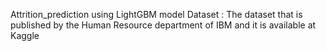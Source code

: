 Attrition_prediction using LightGBM model
Dataset : The dataset that is published by the Human Resource department of IBM  and it is available at Kaggle

